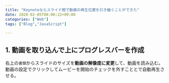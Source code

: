 ```yaml
---
title: "Keynoteならスライド間で動画の再生位置を引き継ぐことができた"
date: 2020-02-05T08:00:22+09:00
categories: ["Web"]
tags: ["Blog","JavaScript"]

---
```




## 1. 動画を取り込んで上にプログレスバーを作成

右上の`書類`からスライドのサイズを<b>動画の解像度に変更</b>して、動画を読み込む。動画の設定でクリックしてムービーを開始のチェックを外すこととで自動再生させる。

